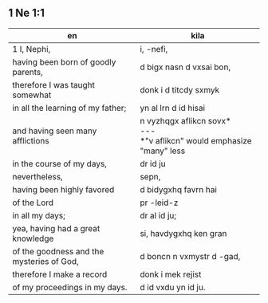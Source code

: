 ## 1 Ne 1:1

en | kila
--- | ---
1 I, Nephi, | i, -nefi,
having been born of goodly parents,| d bigx nasn d vxsai bon,
therefore I was taught somewhat | donk i d titcdy sxmyk
in all the learning of my father;| yn al lrn d id hisai
and having seen many afflictions | n vyzhqgx aflikcn sovx\*<br>---<br>\*"v aflikcn" would emphasize "many" less
in the course of my days,| dr id ju
nevertheless,| sepn,
having been highly favored | d bidygxhq favrn hai
of the Lord | pr -leid-z
in all my days;| dr al id ju;
yea, having had a great knowledge | si, havdygxhq ken gran
of the goodness and the mysteries of God,| d boncn n vxmystr d -gad,
therefore I make a record | donk i mek rejist
of my proceedings in my days. | d id vxdu yn id ju.